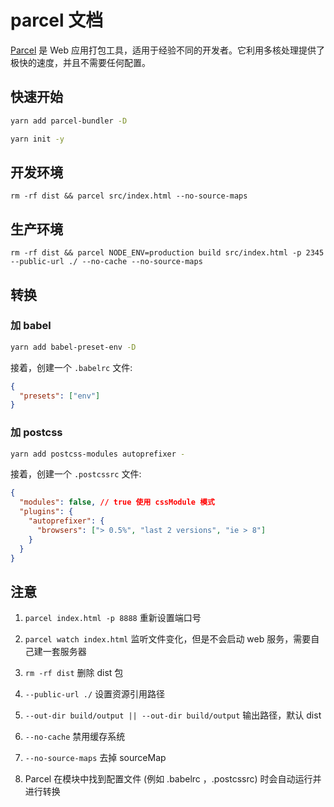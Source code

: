 
# parcel 文档

[Parcel](https://parceljs.docschina.org/getting_started.html) 是 Web 应用打包工具，适用于经验不同的开发者。它利用多核处理提供了极快的速度，并且不需要任何配置。



## 快速开始

```bash
yarn add parcel-bundler -D 

yarn init -y
```



## 开发环境

`rm -rf dist && parcel src/index.html --no-source-maps` 



## 生产环境

`rm -rf dist && parcel NODE_ENV=production build src/index.html -p 2345 --public-url ./ --no-cache --no-source-maps`



## 转换

### 加 babel

```bash
yarn add babel-preset-env -D
```

接着，创建一个 `.babelrc` 文件:

```json
{
  "presets": ["env"]
}
```

### 加 postcss 

```bash
yarn add postcss-modules autoprefixer -
```

接着，创建一个 `.postcssrc` 文件:

```json
{
  "modules": false, // true 使用 cssModule 模式
  "plugins": {
    "autoprefixer": {
      "browsers": ["> 0.5%", "last 2 versions", "ie > 8"]
    }
  }
}
```



## 注意

1. `parcel index.html -p 8888` 重新设置端口号

2. `parcel watch index.html` 监听文件变化，但是不会启动 web 服务，需要自己建一套服务器

3. `rm -rf dist` 删除 dist 包 

4. `--public-url ./` 设置资源引用路径

5. `--out-dir build/output || --out-dir build/output` 输出路径，默认 dist

6. `--no-cache` 禁用缓存系统

7. `--no-source-maps` 去掉 sourceMap

8. Parcel 在模块中找到配置文件 (例如 .babelrc ，.postcssrc) 时会自动运行并进行转换
